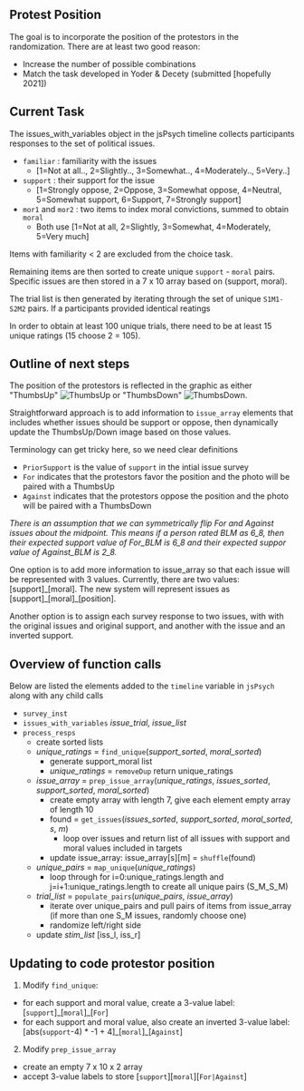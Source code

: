 ## Protest Position

The goal is to incorporate the position of the protestors in the randomization. There are at least two good reason:
* Increase the number of possible combinations
* Match the task developed in Yoder & Decety (submitted [hopefully 2021])

## Current Task

The issues_with_variables object in the jsPsych timeline collects participants responses to the set of political issues.
* `familiar` : familiarity with the issues 
    * [1=Not at all.., 2=Slightly.., 3=Somewhat.., 4=Moderately.., 5=Very..]
* `support` : their support for the issue 
    * [1=Strongly oppose, 2=Oppose, 3=Somewhat oppose, 4=Neutral, 5=Somewhat support, 6=Support, 7=Strongly support]
* `mor1` and `mor2` : two items to index moral convictions, summed to obtain `moral`
    * Both use [1=Not at all, 2=Slightly, 3=Somewhat, 4=Moderately, 5=Very much]

Items with familiarity < 2 are excluded from the choice task.

Remaining items are then sorted to create unique `support` - `moral` pairs. Specific issues are then stored in a 7 x 10 array based on (support, moral).

The trial list is then generated by iterating through the set of unique `S1M1-S2M2` pairs. If a participants provided identical reatings 

In order to obtain at least 100 unique trials, there need to be at least 15 unique ratings (15 choose 2 = 105).

## Outline of next steps

The position of the protestors is reflected in the graphic as either "ThumbsUp" ![ThumbsUp](../img/ThumbsUp.jpg) or "ThumbsDown" ![ThumbsDown](../img/ThumbsDown.jpg).

Straightforward approach is to add information to `issue_array` elements that includes whether issues should be support or oppose, then dynamically update the ThumbsUp/Down image based on those values.

Terminology can get tricky here, so we need clear definitions
* `PriorSupport` is the value of `support` in the intial issue survey
* `For` indicates that the protestors favor the position and the photo will be paired with a ThumbsUp
* `Against` indicates that the protestors oppose the position and the photo will be paired with a ThumbsDown

_There is an assumption that we can symmetrically flip For and Against issues about the midpoint. This means if a person rated BLM as 6_8, then their expected support value of For_BLM is 6_8 and their expected suppor value of Against_BLM is 2_8._

One option is to add more information to issue_array so that each issue will be represented with 3 values. Currently, there are two values: [support]\_[moral]. The new system will represent issues as [support]_[moral]\_[position].

Another option is to assign each survey response to two issues, with with the original issues and original support, and another with the issue and an inverted support.

## Overview of function calls

Below are listed the elements added to the `timeline` variable in `jsPsych` along with any child calls

- `survey_inst`
- `issues_with_variables`
	*issue_trial*, *issue_list*
- `process_resps`
	+ create sorted lists
	- *unique_ratings* = `find_unique`(*support_sorted*, *moral_sorted*)
		+ generate support_moral list
		- *unique_ratings* = `removeDup`
		return unique_ratings
	- *issue_array* = `prep_issue_array`(*unique_ratings*, *issues_sorted*, *support_sorted*, *moral_sorted*)
		+ create empty array with length 7, give each element empty array of length 10
		- found = `get_issues`(*issues_sorted*, *support_sorted*, *moral_sorted*, *s*, *m*)
			+ loop over issues and return list of all issues with support and moral values included in targets
		+ update issue_array: issue_array[s][m] = `shuffle`(found)
	- *unique_pairs* = `map_unique`(*unique_ratings*)
		+ loop through for i=0:unique_ratings.length and j=i+1:unique_ratings.length to create all unique pairs (S_M_S_M)
	- *trial_list* = `populate_pairs`(*unique_pairs*, *issue_array*)
		+ iterate over unique_pairs and pull pairs of items from issue_array (if more than one S_M issues, randomly choose one)
		+ randomize left/right side
	+ update *stim_list* [iss_l, iss_r]

## Updating to code protestor position

1. Modify `find_unique`:
* for each support and moral value, create a 3-value label: [`support`]_[`moral`]\_[`For`]
* for each support and moral value, also create an inverted 3-value label: [abs(`support`-4) * -1 + 4]_[`moral`]\_[`Against`]

2. Modify `prep_issue_array`
* create an empty 7 x 10 x 2 array
* accept 3-value labels to store [`support`][`moral`][`For|Against`]
